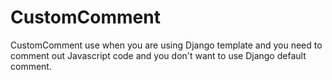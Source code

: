 # CustomComment
CustomComment use when you are using Django template and you need to comment out Javascript code and you don't want to use Django default comment.
